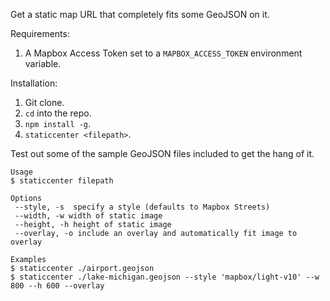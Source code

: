 Get a static map URL that completely fits some GeoJSON on it. 

Requirements: 

1. A Mapbox Access Token set to a `MAPBOX_ACCESS_TOKEN` environment variable.

Installation: 

1. Git clone. 
2. `cd` into the repo.
3. `npm install -g`.
4. `staticcenter <filepath>`.

Test out some of the sample GeoJSON files included to get the hang of it. 

```
Usage
$ staticcenter filepath

Options
 --style, -s  specify a style (defaults to Mapbox Streets)
 --width, -w width of static image
 --height, -h height of static image
 --overlay, -o include an overlay and automatically fit image to overlay

Examples
$ staticcenter ./airport.geojson
$ staticcenter ./lake-michigan.geojson --style 'mapbox/light-v10' --w 800 --h 600 --overlay
```
